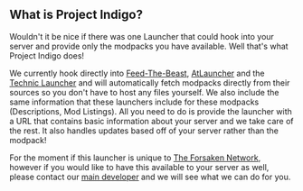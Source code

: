 <h2>What is Project Indigo?</h2>
Wouldn't it be nice if there was one Launcher that could hook into your server and provide only the modpacks you have available. Well that's what Project Indigo does!

We currently hook directly into <a href="http://feed-the-beast.com">Feed-The-Beast</a>, <a href="http://atlauncher.com">AtLauncher</a> and the <a href="http://technicpack.net">Technic Launcher</a> and will automatically fetch modpacks directly from their sources so you don't have to host any files yourself. We also include the same information that these launchers include for these modpacks (Descriptions, Mod Listings). All you need to do is provide the launcher with a URL that contains basic information about your server and we take care of the rest. It also handles updates based off of your server rather than the modpack!

For the moment if this launcher is unique to <a href="http://www.forsaken.co">The Forsaken Network</a>, however if you would like to have this available to your server as well, please contact our <a href="http://www.twitter.com/itsryanvanZeben">main developer</a> and we will see what we can do for you.
